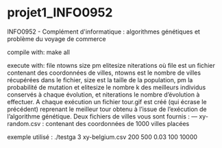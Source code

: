 # projet1_INFO0952
INFO0952 - Complément d'informatique : algorithmes génétiques et problème du voyage de commerce

compile with:
make all

execute with:
file ntowns size pm elitesize niterations
où file est un fichier contenant des coordonnées de villes, ntowns est le nombre de villes
récupérées dans le fichier, size est la taille de la population, pm la probabilité de mutation et elitesize le nombre k des meilleurs individus conservés à chaque évolution, et
niterations le nombre d’évolution à effectuer. A chaque exécution un fichier tour.gif est
créé (qui écrase le précédent) reprenant le meilleur tour obtenu à l’issue de l’exécution de
l’algorithme génétique. Deux fichiers de villes vous sont fournis :
— xy-random.csv : contenant des coordonnées de 1000 villes placées

exemple utilisé : ./testga 3 xy-belgium.csv 200  500  0.03  100  10000

